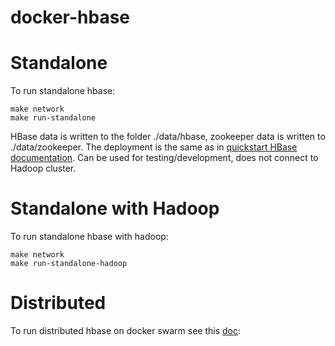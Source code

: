 # docker-hbase

# Standalone
To run standalone hbase:
```
make network
make run-standalone
```
HBase data is written to the folder ./data/hbase, zookeeper data is written to ./data/zookeeper. The deployment is the same as in [quickstart HBase documentation](https://hbase.apache.org/book.html#quickstart).
Can be used for testing/development, does not connect to Hadoop cluster.

# Standalone with Hadoop
To run standalone hbase with hadoop:
```
make network
make run-standalone-hadoop
```

# Distributed
To run distributed hbase on docker swarm see this [doc](./distributed/README.md):
